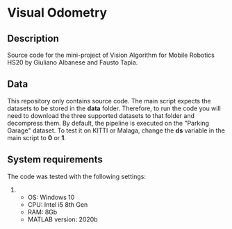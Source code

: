 # Visual Odometry

## Description

Source code for the mini-project of Vision Algorithm for Mobile Robotics HS20 by Giuliano Albanese and Fausto Tapia.

## Data

This repository only contains source code. The main script expects the datasets to be stored in the **data** folder. Therefore, to run the code you will need to download the three supported datasets to that folder and decompress them. By default, the pipeline is executed on the "Parking Garage" dataset. To test it on KITTI or Malaga, change the **ds** variable in the main script to **0** or **1**.

## System requirements

The code was tested with the following settings:

1) - OS: Windows 10
   - CPU: Intel i5 8th Gen
   - RAM: 8Gb
   - MATLAB version: 2020b